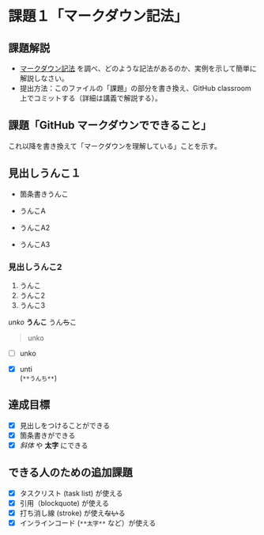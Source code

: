 # 課題１「マークダウン記法」

## 課題解説

- [マークダウン記法](https://guides.github.com/features/mastering-markdown/) を調べ、どのような記法があるのか、実例を示して簡単に解説しなさい。
- 提出方法：このファイルの「課題」の部分を書き換え、GitHub classroom 上でコミットする（詳細は講義で解説する）。

## 課題「GitHub マークダウンでできること」

これ以降を書き換えて「マークダウンを理解している」ことを示す。


## 見出しうんこ１

- 箇条書きうんこ

- うんこA
  
- うんこA2
- うんこA3

### 見出しうんこ2
1. うんこ
1. うんこ2
1. うんこ3


*unko*
__うんこ__
うん~~ち~~こ  
> unko
- [ ] unko
- [x] unti  
(`**うんち**`) 



    
## 達成目標

- [x] 見出しをつけることができる
- [x] 箇条書きができる
- [x] *斜体* や **太字** にできる

## できる人のための追加課題

- [x] タスクリスト (task list) が使える
- [x] 引用（blockquote) が使える
- [x] 打ち消し線 (stroke) が使え~~ない~~る
- [x] インラインコード (`**太字**` など）が使える
